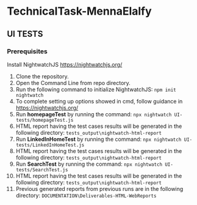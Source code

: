 # TechnicalTask-MennaElalfy
## UI TESTS
### Prerequisites
Install NightwatchJS https://nightwatchjs.org/ 

1. Clone the repository.  
2. Open the Command Line from repo directory.  
3. Run the following command to initialize NightwatchJS: `npm init nightwatch`  
4. To complete setting up options showed in cmd, follow guidance in https://nightwatchjs.org/  
5. Run **homepageTest** by running the command: `npx nightwatch UI-tests/homepageTest.js`  
6. HTML report having the test cases results will be generated in the following directory: `tests_output\nightwatch-html-report`  
7. Run **LinkedInHomeTest** by running the command: `npx nightwatch UI-tests/LinkedInHomeTest.js`  
8. HTML report having the test cases results will be generated in the following directory: `tests_output\nightwatch-html-report`  
9. Run **SearchTest** by running the command: `npx nightwatch UI-tests/SearchTest.js`  
10. HTML report having the test cases results will be generated in the following directory: `tests_output\nightwatch-html-report`  
11. Previous generated reports from previous runs are in the following directory: `DOCUMENTATION\Deliverables-HTML-WebReports`  

